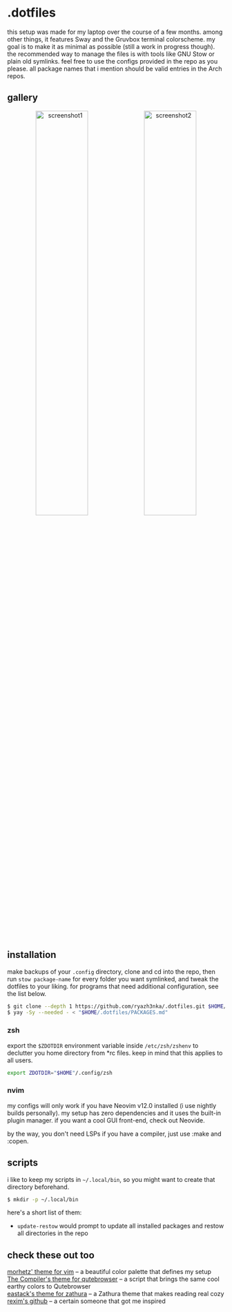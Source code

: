 # .dotfiles
this setup was made for my laptop over the course of a few months. among other things, it features Sway and the Gruvbox terminal colorscheme. my goal is to make it as minimal as possible (still a work in progress though). the recommended way to manage the files is with tools like GNU Stow or plain old symlinks. feel free to use the configs provided in the repo as you please. all package names that i mention should be valid entries in the Arch repos.

## gallery
<p align="center">
    <img src="https://github.com/user-attachments/assets/3d929b02-190f-4860-92eb-2dcf07de4243" alt="screenshot1" width="49%">
    <img src="https://github.com/user-attachments/assets/93df3c00-65bd-4d95-bb7c-ec59b10fc25c" alt="screenshot2" width="49%">
</p>

## installation
make backups of your `.config` directory, clone and cd into the repo, then run `stow package-name` for every folder you want symlinked, and tweak the dotfiles to your liking. for programs that need additional configuration, see the list below.
```zsh
$ git clone --depth 1 https://github.com/ryazh3nka/.dotfiles.git $HOME/.dotfiles
$ yay -Sy --needed - < "$HOME/.dotfiles/PACKAGES.md"
```

### zsh
export the `$ZDOTDIR` environment variable inside `/etc/zsh/zshenv` to declutter you home directory from *rc files. keep in mind that this applies to all users.
```zsh
export ZDOTDIR="$HOME"/.config/zsh
```

### nvim
my configs will only work if you have Neovim v12.0 installed (i use nightly builds personally). my setup has zero dependencies and it uses the built-in plugin manager. if you want a cool GUI front-end, check out Neovide.

by the way, you don't need LSPs if you have a compiler, just use :make and :copen.

## scripts
i like to keep my scripts in `~/.local/bin`, so you might want to create that directory beforehand.
```zsh
$ mkdir -p ~/.local/bin
```

here's a short list of them:
- `update-restow` would prompt to update all installed packages and restow all directories in the repo

## check these out too
[morhetz' theme for vim](https://github.com/morhetz/gruvbox) – a beautiful color palette that defines my setup</br>
[The Compiler's theme for qutebrowser](https://github.com/The-Compiler/dotfiles/blob/master/qutebrowser/gruvbox.py) – a script that brings the same cool earthy colors to Qutebrowser</br>
[eastack's theme for zathura](https://github.com/eastack/zathura-gruvbox) – a Zathura theme that makes reading real cozy</br>
[rexim's github](https://github.com/rexim) – a certain someone that got me inspired</br>
